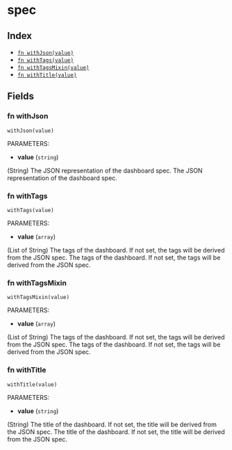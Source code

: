 # spec



## Index

* [`fn withJson(value)`](#fn-withjson)
* [`fn withTags(value)`](#fn-withtags)
* [`fn withTagsMixin(value)`](#fn-withtagsmixin)
* [`fn withTitle(value)`](#fn-withtitle)

## Fields

### fn withJson

```jsonnet
withJson(value)
```

PARAMETERS:

* **value** (`string`)

(String) The JSON representation of the dashboard spec.
The JSON representation of the dashboard spec.
### fn withTags

```jsonnet
withTags(value)
```

PARAMETERS:

* **value** (`array`)

(List of String) The tags of the dashboard. If not set, the tags will be derived from the JSON spec.
The tags of the dashboard. If not set, the tags will be derived from the JSON spec.
### fn withTagsMixin

```jsonnet
withTagsMixin(value)
```

PARAMETERS:

* **value** (`array`)

(List of String) The tags of the dashboard. If not set, the tags will be derived from the JSON spec.
The tags of the dashboard. If not set, the tags will be derived from the JSON spec.
### fn withTitle

```jsonnet
withTitle(value)
```

PARAMETERS:

* **value** (`string`)

(String) The title of the dashboard. If not set, the title will be derived from the JSON spec.
The title of the dashboard. If not set, the title will be derived from the JSON spec.